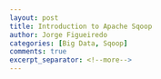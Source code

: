 ```yaml
---
layout: post
title: Introduction to Apache Sqoop
author: Jorge Figueiredo
categories: [Big Data, Sqoop]
comments: true
excerpt_separator: <!--more-->
---
```



 
<!--more-->
